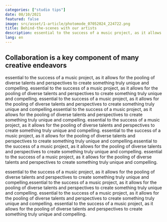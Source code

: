 ```yaml
---
categories: ["studio tips"]
date: 08/10/2021
featured: false
image: src/asset/1-article/photomode_07052024_224722.png
title: Behind-the-scenes with our artists
description: essential to the success of a music project, as it allows for the pooling of diverse talents and perspectives to create something truly unique and compelling.
lang: en
---
```


## Collaboration is a key component of many creative endeavors

essential to the success of a music project, as it allows for the pooling of diverse talents and perspectives to create something truly unique and compelling.
essential to the success of a music project, as it allows for the pooling of diverse talents and perspectives to create something truly unique and compelling.
essential to the success of a music project, as it allows for the pooling of diverse talents and perspectives to create something truly unique and compelling.essential to the success of a music project, as it allows for the pooling of diverse talents and perspectives to create something truly unique and compelling.
essential to the success of a music project, as it allows for the pooling of diverse talents and perspectives to create something truly unique and compelling.
essential to the success of a music project, as it allows for the pooling of diverse talents and perspectives to create something truly unique and compelling.essential to the success of a music project, as it allows for the pooling of diverse talents and perspectives to create something truly unique and compelling.
essential to the success of a music project, as it allows for the pooling of diverse talents and perspectives to create something truly unique and compelling.

essential to the success of a music project, as it allows for the pooling of diverse talents and perspectives to create something truly unique and compelling.essential to the success of a music project, as it allows for the pooling of diverse talents and perspectives to create something truly unique and compelling.
essential to the success of a music project, as it allows for the pooling of diverse talents and perspectives to create something truly unique and compelling.
essential to the success of a music project, as it allows for the pooling of diverse talents and perspectives to create something truly unique and compelling.
